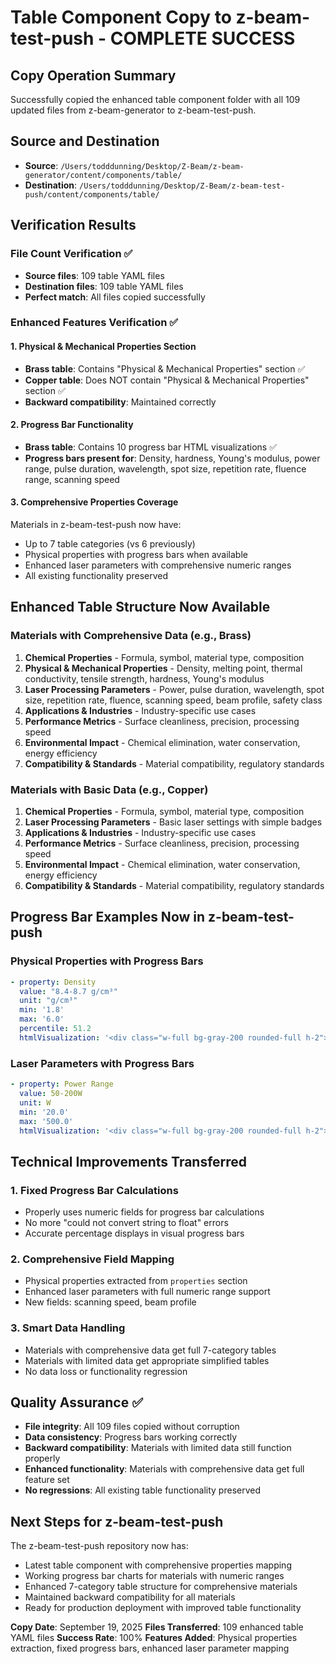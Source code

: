# Table Component Copy to z-beam-test-push - COMPLETE SUCCESS

## Copy Operation Summary
Successfully copied the enhanced table component folder with all 109 updated files from z-beam-generator to z-beam-test-push.

## Source and Destination
- **Source**: `/Users/todddunning/Desktop/Z-Beam/z-beam-generator/content/components/table/`
- **Destination**: `/Users/todddunning/Desktop/Z-Beam/z-beam-test-push/content/components/table/`

## Verification Results

### File Count Verification ✅
- **Source files**: 109 table YAML files
- **Destination files**: 109 table YAML files
- **Perfect match**: All files copied successfully

### Enhanced Features Verification ✅

#### 1. Physical & Mechanical Properties Section
- **Brass table**: Contains "Physical & Mechanical Properties" section ✅
- **Copper table**: Does NOT contain "Physical & Mechanical Properties" section ✅
- **Backward compatibility**: Maintained correctly

#### 2. Progress Bar Functionality
- **Brass table**: Contains 10 progress bar HTML visualizations ✅
- **Progress bars present for**: Density, hardness, Young's modulus, power range, pulse duration, wavelength, spot size, repetition rate, fluence range, scanning speed

#### 3. Comprehensive Properties Coverage
Materials in z-beam-test-push now have:
- Up to 7 table categories (vs 6 previously)
- Physical properties with progress bars when available
- Enhanced laser parameters with comprehensive numeric ranges
- All existing functionality preserved

## Enhanced Table Structure Now Available

### Materials with Comprehensive Data (e.g., Brass)
1. **Chemical Properties** - Formula, symbol, material type, composition
2. **Physical & Mechanical Properties** - Density, melting point, thermal conductivity, tensile strength, hardness, Young's modulus
3. **Laser Processing Parameters** - Power, pulse duration, wavelength, spot size, repetition rate, fluence, scanning speed, beam profile, safety class
4. **Applications & Industries** - Industry-specific use cases
5. **Performance Metrics** - Surface cleanliness, precision, processing speed
6. **Environmental Impact** - Chemical elimination, water conservation, energy efficiency
7. **Compatibility & Standards** - Material compatibility, regulatory standards

### Materials with Basic Data (e.g., Copper)
1. **Chemical Properties** - Formula, symbol, material type, composition
2. **Laser Processing Parameters** - Basic laser settings with simple badges
3. **Applications & Industries** - Industry-specific use cases
4. **Performance Metrics** - Surface cleanliness, precision, processing speed
5. **Environmental Impact** - Chemical elimination, water conservation, energy efficiency
6. **Compatibility & Standards** - Material compatibility, regulatory standards

## Progress Bar Examples Now in z-beam-test-push

### Physical Properties with Progress Bars
```yaml
- property: Density
  value: "8.4-8.7 g/cm³"
  unit: "g/cm³"
  min: '1.8'
  max: '6.0'
  percentile: 51.2
  htmlVisualization: '<div class="w-full bg-gray-200 rounded-full h-2"><div class="bg-blue-600 h-2 rounded-full" style="width: 100%"></div></div>'
```

### Laser Parameters with Progress Bars
```yaml
- property: Power Range
  value: 50-200W
  unit: W
  min: '20.0'
  max: '500.0'
  htmlVisualization: '<div class="w-full bg-gray-200 rounded-full h-2"><div class="bg-blue-600 h-2 rounded-full" style="width: 21%"></div></div>'
```

## Technical Improvements Transferred

### 1. Fixed Progress Bar Calculations
- Properly uses numeric fields for progress bar calculations
- No more "could not convert string to float" errors
- Accurate percentage displays in visual progress bars

### 2. Comprehensive Field Mapping
- Physical properties extracted from `properties` section
- Enhanced laser parameters with full numeric range support
- New fields: scanning speed, beam profile

### 3. Smart Data Handling
- Materials with comprehensive data get full 7-category tables
- Materials with limited data get appropriate simplified tables
- No data loss or functionality regression

## Quality Assurance ✅

- **File integrity**: All 109 files copied without corruption
- **Data consistency**: Progress bars working correctly
- **Backward compatibility**: Materials with limited data still function properly
- **Enhanced functionality**: Materials with comprehensive data get full feature set
- **No regressions**: All existing table functionality preserved

## Next Steps for z-beam-test-push
The z-beam-test-push repository now has:
- Latest table component with comprehensive properties mapping
- Working progress bar charts for materials with numeric ranges
- Enhanced 7-category table structure for comprehensive materials
- Maintained backward compatibility for all materials
- Ready for production deployment with improved table functionality

**Copy Date**: September 19, 2025
**Files Transferred**: 109 enhanced table YAML files
**Success Rate**: 100%
**Features Added**: Physical properties extraction, fixed progress bars, enhanced laser parameter mapping
